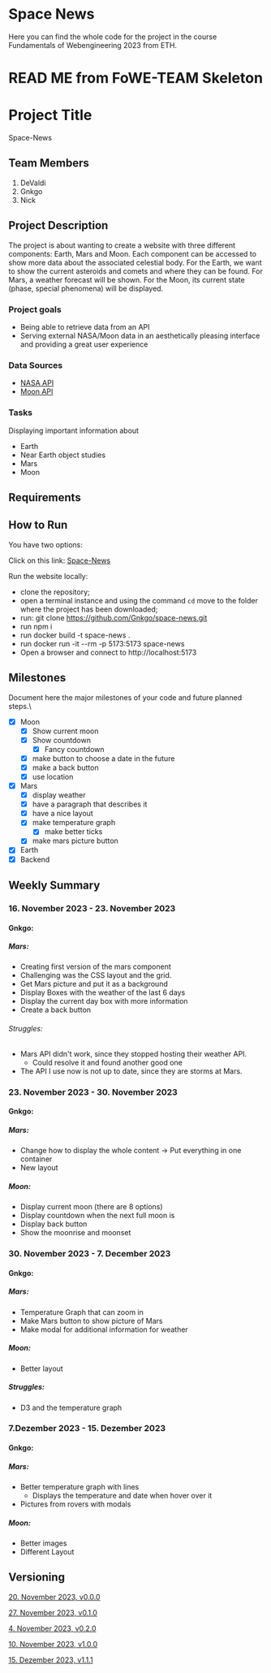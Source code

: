 # Space News
Here you can find the whole code for the project in the course Fundamentals of Webengineering 2023 from ETH.

# READ ME from FoWE-TEAM Skeleton

# Project Title
Space-News
## Team Members
1. DeValdi
2. Gnkgo
3. Nick

## Project Description 
The project is about wanting to create a website with three different components: Earth, Mars and Moon. Each component can be accessed to show more data about the associated celestial body. For the Earth, we want to show the current asteroids and comets and where they can be found. For Mars, a weather forecast will be shown. For the Moon, its current state (phase, special phenomena) will be displayed.


### Project goals
- Being able to retrieve data from an API
- Serving external NASA/Moon data in an aesthetically pleasing interface and providing a great user experience
  
### Data Sources
- [NASA API](https://api.nasa.gov/)
- [Moon API](https://www.visualcrossing.com/)

  
### Tasks
Displaying important information about
- Earth
- Near Earth object studies
- Mars
- Moon

## Requirements

## How to Run
You have two options:

Click on this link:
[Space-News](http://space-news.course-fwe-2023.isginf.ch/)

Run the website locally:
- clone the repository;
- open a terminal instance and using the command ```cd``` move to the folder where the project has been downloaded;
- run: git clone https://github.com/Gnkgo/space-news.git
- run npm i 
- run docker build -t space-news .
- run docker run -it --rm -p 5173:5173 space-news
- Open a browser and connect to http://localhost:5173

## Milestones
Document here the major milestones of your code and future planned steps.\
- [X] Moon
  - [X] Show current moon
  - [X] Show countdown
    - [X] Fancy countdown   
  - [X] make button to choose a date in the future
  - [X] make a back button
  - [X] use location
      
- [X] Mars
  - [X] display weather
  - [X] have a paragraph that describes it
  - [X] have a nice layout
  - [X] make temperature graph
    - [X] make better ticks
  - [X] make mars picture button
     
- [X] Earth
- [X] Backend

## Weekly Summary 
### 16. November 2023 - 23. November 2023
#### Gnkgo:
##### Mars:
- Creating first version of the mars component
- Challenging was the CSS layout and the grid.
- Get Mars picture and put it as a background
- Display Boxes with the weather of the last 6 days
- Display the current day box with more information
- Create a back button

###### Struggles:
- Mars API didn't work, since they stopped hosting their weather API.
  - Could resolve it and found another good one
- The API I use now is not up to date, since they are storms at Mars. 

### 23. November 2023 - 30. November 2023
#### Gnkgo:
##### Mars:
- Change how to display the whole content -> Put everything in one container
- New layout

##### Moon:
- Display current moon (there are 8 options)
- Display countdown when the next full moon is
- Display back button
- Show the moonrise and moonset

### 30. November 2023 - 7. December 2023
#### Gnkgo:
##### Mars:
- Temperature Graph that can zoom in
- Make Mars button to show picture of Mars
- Make modal for additional information for weather

##### Moon:
- Better layout

##### Struggles:
- D3 and the temperature graph

### 7.Dezember 2023 - 15. Dezember 2023
#### Gnkgo:
##### Mars:
- Better temperature graph with lines
  - Displays the temperature and date when hover over it
- Pictures from rovers with modals


##### Moon:
- Better images
- Different Layout



## Versioning

[20. November 2023, v0.0.0](https://github.com/Gnkgo/space-news/releases/tag/v0.0.0)

[27. November 2023, v0.1.0](https://github.com/Gnkgo/space-news/releases/tag/v0.1.0)

[4. November 2023, v0.2.0](https://github.com/Gnkgo/space-news/releases/tag/v0.2.0)

[10. November 2023, v1.0.0](https://github.com/Gnkgo/space-news/releases/tag/v1.0.0)

[15. Dezember 2023, v1.1.1](https://github.com/Gnkgo/space-news/releases/tag/v1.1.1)






